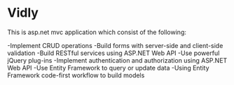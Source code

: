 # Vidly
This is asp.net mvc application which consist of the following:

-Implement CRUD operations
-Build forms with server-side and client-side validation
-Build RESTful services using ASP.NET Web API
-Use powerful jQuery plug-ins
-Implement authentication and authorization using ASP.NET Web API
-Use Entity Framework to query or update data
-Using Entity Framework code-first workflow to build models 
